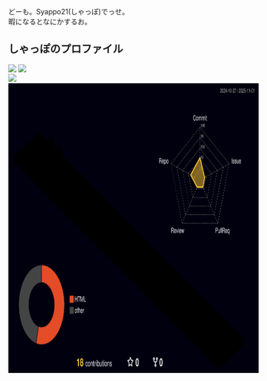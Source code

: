 どーも。Syappo21(しゃっぽ)でっせ。<br />
暇になるとなにかするお。

<h2>しゃっぽのプロファイル</h2>

<img src="https://github-readme-stats.vercel.app/api?username=Syappo21&show_icons=true&cache_seconds=86400&theme=ambient_gradient"> <img src="https://github-readme-stats.vercel.app/api/top-langs/?username=Syappo21&layout=compact"><br />
<img src="https://github-profile-trophy.vercel.app/?username=Syappo21&theme=darkhub">
<img src="./profile-3d-contrib/profile-night-rainbow.svg" width="880" height="584.375">
